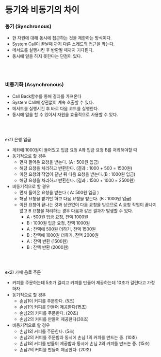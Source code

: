 # 동기와 비동기의 차이


### 동기 (Synchronous)

- 한 자원에 대해 동시에 접근하는 것을 제한하는 방식이다.
- System Call이 끝날때 까지 다른 스레드의 접근을 막는다.
- 메서드를 실행시킨 후 반환될 때까지 기다린다.
- 동시에 일을 하지 못한다는 단점이 있다.

<br>
<br>

### 비동기화 (Asynchronous)

- Call Back함수를 통해 결과를 가져온다
- System Call에  상관없이 계속 호출할 수 있다.
- 메서드를 실행시킨 후 바로 다음 코드를 실행한다.
- 동시에 일을 할 수 있어서 자원을 효율적으로 사용할 수 있다.

<br>
<br>

ex1) 은행 입금

- 계좌에 1000원이 들어있고 입금 요청 A와 입금 요청 B를 처리해야할 때
- 동기적으로 할 경우
    - 먼저 들어온 요청을 받는다. (A : 500원 입금)
    - 해당 요청을 처리하고 반환한다. (결과 : 1000 + 500 = 1500원)
    - 이전 요청의 작업이 끝난 뒤 다음 요청을 받는다.(B : 1000원 입금)
    - 해당 요청을 처리하고 반환한다. (결과 : 1500 + 1000 = 2500원)
- 비동기적으로 할 경우
    - 먼저 들어온 요청을 받는다 ( A: 500원 입금 )
    - 해당 요청을 받기만 하고 다음 요청을 받는다. (B : 1000원 입금)
    - 이전 요청이 끝나는 것과 상관없이 다음 요청을 받으므로 A 요청 작업이 끝나지 않고 B 요청을 처리하는 경우 다음과 같은 결과가 발생할 수 있다.
        - A : 500원 입금 요청, 잔액 1000원
        - B : 1000원 입금 요청, 잔액 1000원
        - A : 잔액에 500원 더하기, 잔액 1500원
        - B : 잔액에 1000원 더하기, 잔액 2000원
        - A : 잔액 반환 (1500원)
        - B : 잔액 반환 (2000원)
        

<br>
<br>

ex2) 카페 음료 주문

- 커피를 주문하는데 5초가 걸리고 커피를 만들어 제공하는데 10초가 걸린다고 가정하자
- 동기적으로 할 경우
    - 손님1이 커피를 주문한다. (5초)
    - 손님1의 커피를 만들어 제공한다(15초)
    - 손님2의 커피를 주문한다. (20초)
    - 손님2의 커피를 만들어 제공한다(30초)
- 비동기적으로 할 경우
    - 손님1의 커피를 주문한다. (5초)
    - 손님2의 커피를 주문함과 동시에 손님 1의 커피를 만드는 중. (10초)
    - 손님1의 커피를 만들어 제공함과 동시에 손님 2의 커피를 만드는 중. (15초)
    - 손님2의 커피를 만들어 제공한다. (20초)
